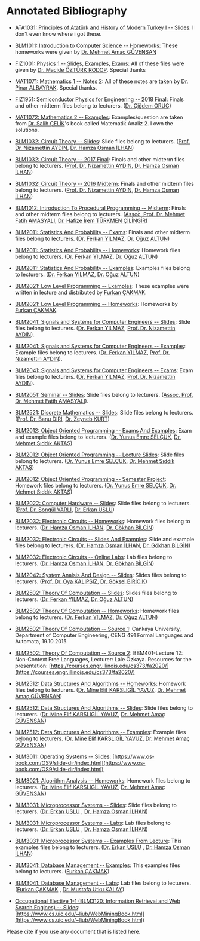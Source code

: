 # Annotated Bibliography

- [ATA1031: Principles of Atatürk and History of Modern Turkey I -- Slides](https://github.com/safakkbilici/YTU-CE/tree/master/1x1/ATA1031%20-%20Principles%20of%20Atat%C3%BCrk%20and%20History%20of%20Modern%20Turkey%20I/Slides): I don't even know where i got these.

- [BLM1011: Introduction to Computer Science --  Homeworks](https://github.com/safakkbilici/YTU-CE/tree/master/1x1/BLM1011%20-%20Introduction%20to%20Computer%20Science/Homeworks): These homeworks were given by [Dr. Mehmet Amaç GÜVENSAN](https://avesis.yildiz.edu.tr/amac)

- [FIZ1001: Physics 1 -- Slides, Examples, Exams](https://github.com/safakkbilici/YTU-CE/tree/master/1x1/FIZ1001%20-%20Physics%201): All of these files were given by [Dr. Macide ÖZTÜRK RODOP](https://avesis.yildiz.edu.tr/mcrodop). Special thanks 

- [MAT1071: Mathematics 1 -- Notes 2](https://github.com/safakkbilici/YTU-CE/tree/master/1x1/MAT1071%20-%20Mathematics%201%20/P%C4%B1nar%20Albayrak%20Avesis):  All of these notes are taken by [Dr. Pinar ALBAYRAK](https://avesis.yildiz.edu.tr/pkanar/dokumanlar). Special thanks.

- [FIZ1951: Semiconductor Physics for Engineering -- 2018 Final](https://github.com/safakkbilici/YTU-CE/blob/master/1x2/FIZ1951%20-%20Semiconductors%20for%20Engineers/2018%20Final.pdf): Finals and other midterm files belong to lecturers. ([Dr. Çiğdem ORUÇ](https://avesis.yildiz.edu.tr/oruc))

- [MAT1072: Mathematics 2 -- Examples](https://github.com/safakkbilici/YTU-CE/tree/master/1x2/MAT1072%20-%20Mathematics%202): Examples/question are taken from [Dr. Salih ÇELİK](https://avesis.yildiz.edu.tr/sacelik)'s book called Matematik Analiz 2. I own the solutions.

- [BLM1032: Circuit Theory -- Slides](https://github.com/safakkbilici/YTU-CE/tree/master/1x2/BLM1032%20-%20Circuit%20Theory/Slides): Slide files belong to lecturers. ([Prof. Dr. Nizamettin AYDIN](https://avesis.yildiz.edu.tr/naydin), [Dr. Hamza Osman İLHAN](https://avesis.yildiz.edu.tr/hoilhan))

- [BLM1032: Circuit Theory -- 2017 Final](https://github.com/safakkbilici/YTU-CE/blob/master/1x2/BLM1032%20-%20Circuit%20Theory/Final.pdf): Finals and other midterm files belong to lecturers. ([Prof. Dr. Nizamettin AYDIN](https://avesis.yildiz.edu.tr/naydin), [Dr. Hamza Osman İLHAN](https://avesis.yildiz.edu.tr/hoilhan))

- [BLM1032: Circuit Theory -- 2016 Midterm](https://github.com/safakkbilici/YTU-CE/blob/master/1x2/BLM1032%20-%20Circuit%20Theory/Midterm.pdf): Finals and other midterm files belong to lecturers. ([Prof. Dr. Nizamettin AYDIN](https://avesis.yildiz.edu.tr/naydin), [Dr. Hamza Osman İLHAN](https://avesis.yildiz.edu.tr/hoilhan))

- [BLM1012: Introduction To Procedural Programming -- Midterm](https://github.com/safakkbilici/YTU-CE/tree/master/1x2/BLM1012%20-%20Introduction%20to%20Structured%20Programming/Exams): Finals and other midterm files belong to lecturers. ([Assoc. Prof. Dr. Mehmet Fatih AMASYALI](https://avesis.yildiz.edu.tr/amasyali), [Dr. Hafize İrem TÜRKMEN ÇİLİNGİR](https://avesis.yildiz.edu.tr/irem))

- [BLM2011: Statistics And Probability -- Exams](https://github.com/safakkbilici/YTU-CE/tree/master/2x3/BLM2011%20-%20Statistics%20And%20Probability/Exams): Finals and other midterm files belong to lecturers. ([Dr. Ferkan YILMAZ](https://avesis.yildiz.edu.tr/ferkan), [Dr. Oğuz ALTUN](https://avesis.yildiz.edu.tr/oaltun))

- [BLM2011: Statistics And Probability -- Homeworks](https://github.com/safakkbilici/YTU-CE/tree/master/2x3/BLM2011%20-%20Statistics%20And%20Probability/Homeworks): Homework files belong to lecturers. ([Dr. Ferkan YILMAZ](https://avesis.yildiz.edu.tr/ferkan), [Dr. Oğuz ALTUN](https://avesis.yildiz.edu.tr/oaltun))

- [BLM2011: Statistics And Probability -- Examples](https://github.com/safakkbilici/YTU-CE/blob/master/2x3/BLM2011%20-%20Statistics%20And%20Probability/Example%20Questions.pdf): Examples files belong to lecturers. ([Dr. Ferkan YILMAZ](https://avesis.yildiz.edu.tr/ferkan), [Dr. Oğuz ALTUN](https://avesis.yildiz.edu.tr/oaltun))

- [BLM2021: Low Level Programming -- Examples](https://github.com/safakkbilici/YTU-CE/tree/master/2x3/BLM2021%20-%20x86%20ASM/Examples): These examples were written in lecture and distributed by [Furkan ÇAKMAK](https://avesis.yildiz.edu.tr/fcakmak). 

- [BLM2021: Low Level Programming -- Homeworks](https://github.com/safakkbilici/YTU-CE/tree/master/2x3/BLM2021%20-%20x86%20ASM/Homework%202): Homeworks by [Furkan ÇAKMAK](https://avesis.yildiz.edu.tr/fcakmak). 

- [BLM2041: Signals and Systems for Computer Engineers -- Slides](https://github.com/safakkbilici/YTU-CE/tree/master/2x3/BLM2041%20-%20Signals%20and%20Systems/Slides): Slide files belong to lecturers. ([Dr. Ferkan YILMAZ](https://avesis.yildiz.edu.tr/ferkan), [Prof. Dr. Nizamettin AYDIN](https://avesis.yildiz.edu.tr/naydin)). 

- [BLM2041: Signals and Systems for Computer Engineers -- Examples](https://github.com/safakkbilici/YTU-CE/tree/master/2x3/BLM2041%20-%20Signals%20and%20Systems/Slides): Example files belong to lecturers. ([Dr. Ferkan YILMAZ](https://avesis.yildiz.edu.tr/ferkan), [Prof. Dr. Nizamettin AYDIN](https://avesis.yildiz.edu.tr/naydin)). 

- [BLM2041: Signals and Systems for Computer Engineers -- Exams](https://github.com/safakkbilici/YTU-CE/tree/master/2x3/BLM2041%20-%20Signals%20and%20Systems/Slides): Exam files belong to lecturers. ([Dr. Ferkan YILMAZ](https://avesis.yildiz.edu.tr/ferkan), [Prof. Dr. Nizamettin AYDIN](https://avesis.yildiz.edu.tr/naydin)). 

- [BLM2051: Seminar -- Slides](https://github.com/safakkbilici/YTU-CE/blob/master/2x3/BLM2051%20-%20%20Seminar/slides.pdf): Slide files belong to lecturers. ([Assoc. Prof. Dr. Mehmet Fatih AMASYALI](https://avesis.yildiz.edu.tr/amasyali)). 

- [BLM2521: Discrete Mathematics -- Slides](https://github.com/safakkbilici/YTU-CE/tree/master/2x3/BLM2521%20-%20Discrete%20Mathematics/Slides): Slide files belong to lecturers. ([Prof. Dr. Banu DİRİ](https://avesis.yildiz.edu.tr/diri), [Dr. Zeyneb KURT](https://avesis.yildiz.edu.tr/zeyneb/))

- [BLM2012: Object Oriented Programming -- Exams And Examples](https://github.com/safakkbilici/YTU-CE/tree/master/2x4/BLM2012%20-%20Object%20Oriented%20Programming/Exams%20and%20Examples): Exam and example files belong to lecturers. ([Dr. Yunus Emre SELÇUK](https://avesis.yildiz.edu.tr/yselcuk), [Dr. Mehmet Sıddık AKTAŞ](https://avesis.yildiz.edu.tr/aktas/))

- [BLM2012: Object Oriented Programming -- Lecture Slides](https://github.com/safakkbilici/YTU-CE/blob/master/2x4/BLM2012%20-%20Object%20Oriented%20Programming/Lecture%20Slides.pdf): Slide files belong to lecturers. ([Dr. Yunus Emre SELÇUK](https://avesis.yildiz.edu.tr/yselcuk), [Dr. Mehmet Sıddık AKTAŞ](https://avesis.yildiz.edu.tr/aktas/))

- [BLM2012: Object Oriented Programming -- Semester Project](https://github.com/safakkbilici/YTU-CE/blob/master/2x4/BLM2012%20-%20Object%20Oriented%20Programming/Lecture%20Slides.pdf): Homework files belong to lecturers. ([Dr. Yunus Emre SELÇUK](https://avesis.yildiz.edu.tr/yselcuk), [Dr. Mehmet Sıddık AKTAŞ](https://avesis.yildiz.edu.tr/aktas/))

- [BLM2022: Computer Hardware -- Slides](https://github.com/safakkbilici/YTU-CE/tree/master/2x4/BLM2022%20-%20Computer%20Hardware/Slides): Slide files belong to lecturers. ([Prof. Dr. Songül VARLI](https://avesis.yildiz.edu.tr/svarli), [Dr. Erkan USLU](https://avesis.yildiz.edu.tr/euslu))

- [BLM2032: Electronic Circuits -- Homeworks](https://github.com/safakkbilici/YTU-CE/tree/master/2x4/BLM2032%20-%20Electronic%20Circuits/HMW%201): Homework files belong to lecturers. ([Dr. Hamza Osman İLHAN](https://avesis.yildiz.edu.tr/hoilhan), [Dr. Gökhan BİLGİN](https://avesis.yildiz.edu.tr/gbilgin))

- [BLM2032: Electronic Circuits -- Slides And Examples](https://github.com/safakkbilici/YTU-CE/tree/master/2x4/BLM2032%20-%20Electronic%20Circuits/Electronic%20Circuits%20Lecture%20Slides%20and%20Some%20Examples): Slide and example files belong to lecturers. ([Dr. Hamza Osman İLHAN](https://avesis.yildiz.edu.tr/hoilhan), [Dr. Gökhan BİLGİN](https://avesis.yildiz.edu.tr/gbilgin))

- [BLM2032: Electronic Circuits -- Online Labs](https://github.com/safakkbilici/YTU-CE/tree/master/2x4/BLM2032%20-%20Electronic%20Circuits/Online%20Labs): Lab files belong to lecturers. ([Dr. Hamza Osman İLHAN](https://avesis.yildiz.edu.tr/hoilhan), [Dr. Gökhan BİLGİN](https://avesis.yildiz.edu.tr/gbilgin))	

- [BLM2042: System Analsis And Design -- Slides](https://github.com/safakkbilici/YTU-CE/blob/master/2x4/BLM2042%20-%20System%20Analysis%20and%20Design/Lecture%20Slides.pdf): Slides files belong to lecturers. ([Prof. Dr. Oya KALIPSIZ](https://avesis.yildiz.edu.tr/kalipsiz), [Dr. Göksel BİRİCİK](https://avesis.yildiz.edu.tr/gbiricik))

- [BLM2502: Theory Of Computation -- Slides](https://github.com/safakkbilici/YTU-CE/tree/master/2x4/BLM2502%20-%20Theory%20of%20Computation/Theory%20of%20Computation%20Lecture%20Slides): Slides files belong to lecturers. ([Dr. Ferkan YILMAZ](https://avesis.yildiz.edu.tr/ferkan), [Dr. Oğuz ALTUN](https://avesis.yildiz.edu.tr/oaltun))

- [BLM2502: Theory Of Computation -- Homeworks](https://github.com/safakkbilici/YTU-CE/tree/master/2x4/BLM2502%20-%20Theory%20of%20Computation/Theory%20of%20Computation%20Lecture%20Slides): Homework files belong to lecturers. ([Dr. Ferkan YILMAZ](https://avesis.yildiz.edu.tr/ferkan), [Dr. Oğuz ALTUN](https://avesis.yildiz.edu.tr/oaltun))

- [BLM2502: Theory Of Computation -- Source 1](https://github.com/safakkbilici/YTU-CE/blob/master/2x4/BLM2502%20-%20Theory%20of%20Computation/Sources/1516491.pdf): Çankaya University, Department of Computer Engineering, CENG 491 Formal Languages and Automata, 19.10.2015

- [BLM2502: Theory Of Computation -- Source 2](https://github.com/safakkbilici/YTU-CE/blob/master/2x4/BLM2502%20-%20Theory%20of%20Computation/Sources/Lec12PumpCfL.pdf): BBM401-Lecture 12: Non-Context Free Languages, Lecturer: Lale Özkaya. Resources for the presentation: [https://courses.engr.illinois.edu/cs373/fa2020/](https://courses.engr.illinois.edu/cs373/fa2020/)

- [BLM2512: Data Structures And Algorithms -- Homeworks](https://github.com/safakkbilici/YTU-CE/blob/master/2x4/BLM2512%20-%20Data%20Structures%20and%20Algorithms): Homework files belong to lecturers. ([Dr. Mine Elif KARSLIGİL YAVUZ](https://avesis.yildiz.edu.tr/elif), [Dr. Mehmet Amaç GÜVENSAN](https://avesis.yildiz.edu.tr/amac))

- [BLM2512: Data Structures And Algorithms -- Slides](https://github.com/safakkbilici/YTU-CE/tree/master/2x4/BLM2512%20-%20Data%20Structures%20and%20Algorithms/Slides%20due%20to%20COVID19): Slide files belong to lecturers. ([Dr. Mine Elif KARSLIGİL YAVUZ](https://avesis.yildiz.edu.tr/elif), [Dr. Mehmet Amaç GÜVENSAN](https://avesis.yildiz.edu.tr/amac))

- [BLM2512: Data Structures And Algorithms -- Examples](https://github.com/safakkbilici/YTU-CE/tree/master/2x4/BLM2512%20-%20Data%20Structures%20and%20Algorithms/Slides%20due%20to%20COVID19): Example files belong to lecturers. ([Dr. Mine Elif KARSLIGİL YAVUZ](https://avesis.yildiz.edu.tr/elif), [Dr. Mehmet Amaç GÜVENSAN](https://avesis.yildiz.edu.tr/amac))

- [BLM3011: Operating Systems -- Slides](https://github.com/safakkbilici/YTU-CE/tree/master/3x5/BLM3011%20-%20Operating%20Systems/Slides): [https://www.os-book.com/OS9/slide-dir/index.html](https://www.os-book.com/OS9/slide-dir/index.html)

- [BLM3021: Algorithm Analysis -- Homeworks](https://github.com/safakkbilici/YTU-CE/tree/master/3x5/BLM3021%20-%20Algorithm%20Analysis/HMWs): Homework files belong to lecturers. ([Dr. Mine Elif KARSLIGİL YAVUZ](https://avesis.yildiz.edu.tr/elif), [Dr. Mehmet Amaç GÜVENSAN](https://avesis.yildiz.edu.tr/amac))

- [BLM3031: Microprocessor Systems -- Slides](https://github.com/safakkbilici/YTU-CE/tree/master/3x5/BLM3031%20-%20Microprocessor%20Systems/Slides): Slide files belong to lecturers. ([Dr. Erkan USLU](https://avesis.yildiz.edu.tr/euslu) , [Dr. Hamza Osman İLHAN](https://avesis.yildiz.edu.tr/hoilhan))

- [BLM3031: Microprocessor Systems -- Labs](https://github.com/safakkbilici/YTU-CE/tree/master/3x5/BLM3031%20-%20Microprocessor%20Systems/Labs): Lab files belong to lecturers. ([Dr. Erkan USLU](https://avesis.yildiz.edu.tr/euslu) , [Dr. Hamza Osman İLHAN](https://avesis.yildiz.edu.tr/hoilhan))

- [BLM3031: Microprocessor Systems -- Examples From Lecture](https://github.com/safakkbilici/YTU-CE/tree/master/3x5/BLM3031%20-%20Microprocessor%20Systems/Examples%20From%20Lecture): This examples files belong to lecturers. ([Dr. Erkan USLU](https://avesis.yildiz.edu.tr/euslu) , [Dr. Hamza Osman İLHAN](https://avesis.yildiz.edu.tr/hoilhan))

- [BLM3041: Database Management -- Examples](https://github.com/safakkbilici/YTU-CE/tree/master/3x5/BLM3041%20-%20Database%20Management/Examples): This examples files belong to lecturers. ([Furkan ÇAKMAK](https://avesis.yildiz.edu.tr/fcakmak))

- [BLM3041: Database Management -- Labs](https://github.com/safakkbilici/YTU-CE/tree/master/3x5/BLM3041%20-%20Database%20Management/Examples): Lab files belong to lecturers. ([Furkan ÇAKMAK](https://avesis.yildiz.edu.tr/fcakmak) , [Dr. Mustafa Utku KALAY](https://avesis.yildiz.edu.tr/ukalay))

- [Occupational Elective 1-1 (BLM3120: Information Retrieval and Web Search Engines) -- Slides](https://github.com/safakkbilici/YTU-CE/blob/master/3x5/BLM3120%20-%20Information%20Retrieval%20and%20Web%20Search%20Engines/AllSlides.pdf): [https://www.cs.uic.edu/~liub/WebMiningBook.html](https://www.cs.uic.edu/~liub/WebMiningBook.html)


Please cite if you use any document that is listed here.
